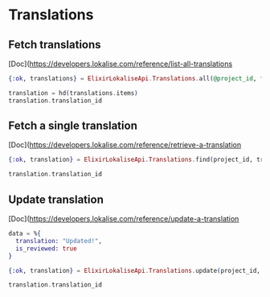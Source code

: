 # Translations

## Fetch translations

[Doc](https://developers.lokalise.com/reference/list-all-translations

```elixir
{:ok, translations} = ElixirLokaliseApi.Translations.all(@project_id, filter_is_reviewed: 0, page: 2, limit: 1)

translation = hd(translations.items)
translation.translation_id
```

## Fetch a single translation

[Doc](https://developers.lokalise.com/reference/retrieve-a-translation

```elixir
{:ok, translation} = ElixirLokaliseApi.Translations.find(project_id, translation_id, disable_references: 1)

translation.translation_id
```

## Update translation

[Doc](https://developers.lokalise.com/reference/update-a-translation

```elixir
data = %{
  translation: "Updated!",
  is_reviewed: true
}

{:ok, translation} = ElixirLokaliseApi.Translations.update(project_id, translation_id, data)

translation.translation_id
```
